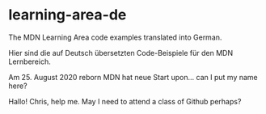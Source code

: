 # learning-area-de

The MDN Learning Area code examples translated into German.

Hier sind die auf Deutsch übersetzten Code-Beispiele für den MDN Lernbereich.

Am 25. August 2020 reborn MDN hat neue Start upon... can I put my name here?

Hallo! Chris, help me. May I need to attend a class of Github perhaps?
